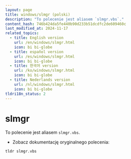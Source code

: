 ```yaml
---
layout: page
title: windows/slmgr (polski)
description: "To polecenie jest aliasem `slmgr.vbs`."
content_hash: 746b424da5fe440b90d233b51dcdfc2de609460c
last_modified_at: 2024-11-17
related_topics:
  - title: English version
    url: /en/windows/slmgr.html
    icon: bi bi-globe
  - title: español version
    url: /es/windows/slmgr.html
    icon: bi bi-globe
  - title: 한국어 version
    url: /ko/windows/slmgr.html
    icon: bi bi-globe
  - title: Nederlands version
    url: /nl/windows/slmgr.html
    icon: bi bi-globe
tldri18n_status: 2
---
```

# slmgr

To polecenie jest aliasem `slmgr.vbs`.

- Zobacz dokumentację oryginalnego polecenia:

`tldr slmgr.vbs`
